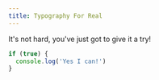 ```yaml
---
title: Typography For Real
---
```


It's not hard, you've just got to give it a try!

```javascript
if (true) {
  console.log('Yes I can!')
}
```
